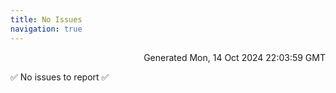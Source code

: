 ```yaml
---
title: No Issues
navigation: true
---
```


<p style="text-align:right;color:#cccs">
Generated Mon, 14 Oct 2024 22:03:59 GMT
</p>
<p>✅ No issues to report ✅</p>



